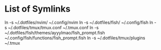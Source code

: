# List of Symlinks

ln -s ~/.dotfiles/nvim/ ~/.config/nvim
ln -s ~/.dotfiles/fish/ ~/.config/fish
ln -s ~/.dotfiles/tmux/tmux.conf ~/.tmux.conf
ln -s ~/.dotfiles/fish/themes/ayyylmao/fish_prompt.fish ~/.config/fish/functions/fish_prompt.fish
ln -s ~/.dotfiles/tmux/plugins ~/.tmux
